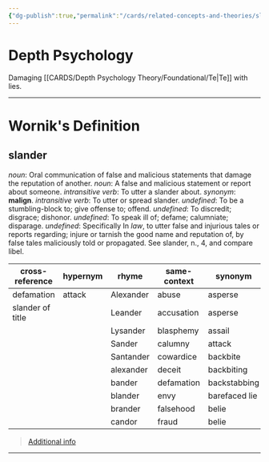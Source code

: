 ```yaml
---
{"dg-publish":true,"permalink":"/cards/related-concepts-and-theories/slander/","created":"2023-05-11T10:54:21.490+02:00","updated":"2023-05-11T10:55:32.393+02:00"}
---
```


# Depth Psychology 
Damaging [[CARDS/Depth Psychology Theory/Foundational/Te\|Te]] with lies. 

---
# Wornik's Definition
## slander
*noun*: Oral communication of false and malicious statements that damage the reputation of another.
*noun*: A false and malicious statement or report about someone.
*intransitive verb*: To utter a slander about. <i>synonym</i>: <strong> malign</strong>.
*intransitive verb*: To utter or spread slander.
*undefined*: To be a stumbling-block to; give offense to; offend.
*undefined*: To discredit; disgrace; dishonor.
*undefined*: To speak ill of; defame; calumniate; disparage.
*undefined*: Specifically In <em>law</em>, to utter false and injurious tales or reports regarding; injure or tarnish the good name and reputation of, by false tales maliciously told or propagated. See <internalXref urlencoded="slander">slander</internalXref>, n., 4, and compare <internalXref urlencoded="libel">libel</internalXref>.

| cross-reference |hypernym |rhyme |same-context |synonym |variant |verb-form |
| --- | --- | --- | --- | --- | --- | --- |
| defamation | attack | Alexander | abuse | asperse | defamation | slandered |
| slander of title |  | Leander | accusation | asperse |  | slandering |
|  |  | Lysander | blasphemy | assail |  | slanders |
|  |  | Sander | calumny | attack |  |  |
|  |  | Santander | cowardice | backbite |  |  |
|  |  | alexander | deceit | backbiting |  |  |
|  |  | bander | defamation | backstabbing |  |  |
|  |  | blander | envy | barefaced lie |  |  |
|  |  | brander | falsehood | belie |  |  |
|  |  | candor | fraud | belie |  |  |

> [Additional info](https://www.wordnik.com/words/slander)
---
